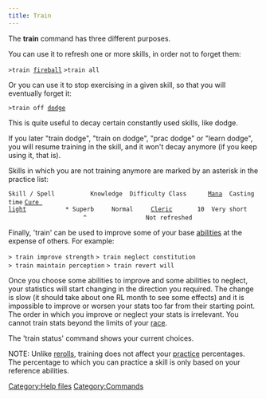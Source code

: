 ```yaml
---
title: Train
---
```


The **train** command has three different purposes.

You can use it to refresh one or more skills, in order not to forget
them:

`>train `[`fireball`](fireball "wikilink")
`>train all`

Or you can use it to stop exercising in a given skill, so that you will
eventually forget it:

`>train off `[`dodge`](dodge "wikilink")

This is quite useful to decay certain constantly used skills, like
dodge.

If you later "train dodge", "train on dodge", "prac dodge" or "learn
dodge", you will resume training in the skill, and it won't decay
anymore (if you keep using it, that is).

Skills in which you are not training anymore are marked by an asterisk
in the practice list:

`Skill / Spell          Knowledge  Difficulty Class      `[`Mana`](Mana "wikilink")`  Casting time`
[`Cure light`](Cure_Light "wikilink")`           * Superb     Normal     `[`Cleric`](Cleric "wikilink")`       10  Very short`
`                     ^`
`                Not refreshed`

Finally, 'train' can be used to improve some of your base
[abilities](abilities "wikilink") at the expense of others. For example:

`> train improve strength`
`> train neglect constitution`
`> train maintain perception`
`> train revert will`

Once you choose some abilities to improve and some abilities to neglect,
your statistics will start changing in the direction you required. The
change is slow (it should take about one RL month to see some effects)
and it is impossible to improve or worsen your stats too far from their
starting point. The order in which you improve or neglect your stats is
irrelevant. You cannot train stats beyond the limits of your
[race](race "wikilink").

The 'train status' command shows your current choices.

NOTE: Unlike [rerolls](reroll "wikilink"), training does not affect your
[practice](practice "wikilink") percentages. The percentage to which you
can practice a skill is only based on your reference abilities.

[Category:Help files](Category:Help_files "wikilink")
[Category:Commands](Category:Commands "wikilink")